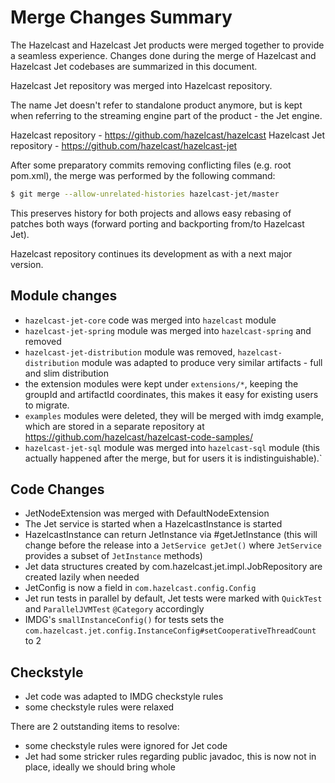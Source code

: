 # Merge Changes Summary

The Hazelcast and Hazelcast Jet products were merged together to provide a
seamless experience. Changes done during the merge of Hazelcast and Hazelcast
Jet codebases are summarized in this document.

Hazelcast Jet repository was merged into Hazelcast repository.

The name Jet doesn't refer to standalone product anymore, but is kept when
referring to the streaming engine part of the product - the Jet engine.

Hazelcast repository - https://github.com/hazelcast/hazelcast
Hazelcast Jet repository - https://github.com/hazelcast/hazelcast-jet

After some preparatory commits removing conflicting files (e.g. root pom.xml),
the merge was performed by the following command:

```bash
$ git merge --allow-unrelated-histories hazelcast-jet/master
``` 

This preserves history for both projects and allows easy rebasing of patches
both ways (forward porting and backporting from/to Hazelcast Jet).

Hazelcast repository continues its development as with a next major version.

## Module changes

- `hazelcast-jet-core` code was merged into `hazelcast` module
- `hazelcast-jet-spring` module was merged into `hazelcast-spring` and removed
- `hazelcast-jet-distribution` module was removed, `hazelcast-distribution`
  module was adapted to produce very similar artifacts - full and slim
  distribution
- the extension modules were kept under `extensions/*`, keeping the groupId and
  artifactId coordinates, this makes it easy for existing users to migrate.
- `examples` modules were deleted, they will be merged with imdg example, which
  are stored in a separate repository at https://github.com/hazelcast/hazelcast-code-samples/
- `hazelcast-jet-sql` module was merged into `hazelcast-sql` module (this
  actually happened after the merge, but for users it is indistinguishable).`

## Code Changes

- JetNodeExtension was merged with DefaultNodeExtension
- The Jet service is started when a HazelcastInstance is started
- HazelcastInstance can return JetInstance via #getJetInstance (this will
  change before the release into a `JetService getJet()` where `JetService`
  provides a subset of `JetInstance` methods)
- Jet data structures created by com.hazelcast.jet.impl.JobRepository are
  created lazily when needed
- JetConfig is now a field in `com.hazelcast.config.Config`
- Jet run tests in parallel by default, Jet tests were marked with `QuickTest`
  and `ParallelJVMTest` `@Category` accordingly
- IMDG's `smallInstanceConfig()` for tests sets the
  `com.hazelcast.jet.config.InstanceConfig#setCooperativeThreadCount` to 2

## Checkstyle

- Jet code was adapted to IMDG checkstyle rules
- some checkstyle rules were relaxed

There are 2 outstanding items to resolve:
- some checkstyle rules were ignored for Jet code
- Jet had some stricker rules regarding public javadoc, this is now not in
  place, ideally we should bring whole  
